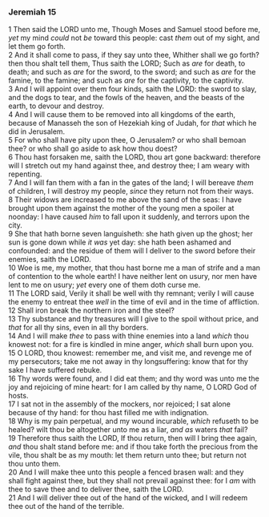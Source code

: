 ### Jeremiah 15

1 Then said the LORD unto me, Though Moses and Samuel stood before me, *yet* my mind *could* not *be* toward this people: cast *them* out of my sight, and let them go forth.  
2 And it shall come to pass, if they say unto thee, Whither shall we go forth? then thou shalt tell them, Thus saith the LORD; Such as *are* for death, to death; and such as *are* for the sword, to the sword; and such as *are* for the famine, to the famine; and such as *are* for the captivity, to the captivity.  
3 And I will appoint over them four kinds, saith the LORD: the sword to slay, and the dogs to tear, and the fowls of the heaven, and the beasts of the earth, to devour and destroy.  
4 And I will cause them to be removed into all kingdoms of the earth, because of Manasseh the son of Hezekiah king of Judah, for *that* which he did in Jerusalem.  
5 For who shall have pity upon thee, O Jerusalem? or who shall bemoan thee? or who shall go aside to ask how thou doest?  
6 Thou hast forsaken me, saith the LORD, thou art gone backward: therefore will I stretch out my hand against thee, and destroy thee; I am weary with repenting.  
7 And I will fan them with a fan in the gates of the land; I will bereave *them* of children, I will destroy my people, *since* they return not from their ways.  
8 Their widows are increased to me above the sand of the seas: I have brought upon them against the mother of the young men a spoiler at noonday: I have caused *him* to fall upon it suddenly, and terrors upon the city.  
9 She that hath borne seven languisheth: she hath given up the ghost; her sun is gone down while *it was* yet day: she hath been ashamed and confounded: and the residue of them will I deliver to the sword before their enemies, saith the LORD.  
10 Woe is me, my mother, that thou hast borne me a man of strife and a man of contention to the whole earth! I have neither lent on usury, nor men have lent to me on usury; *yet* every one of them doth curse me.  
11 The LORD said, Verily it shall be well with thy remnant; verily I will cause the enemy to entreat thee *well* in the time of evil and in the time of affliction.  
12 Shall iron break the northern iron and the steel?  
13 Thy substance and thy treasures will I give to the spoil without price, and *that* for all thy sins, even in all thy borders.  
14 And I will make *thee* to pass with thine enemies into a land *which* thou knowest not: for a fire is kindled in mine anger, *which* shall burn upon you.  
15 O LORD, thou knowest: remember me, and visit me, and revenge me of my persecutors; take me not away in thy longsuffering: know that for thy sake I have suffered rebuke.  
16 Thy words were found, and I did eat them; and thy word was unto me the joy and rejoicing of mine heart: for I am called by thy name, O LORD God of hosts.  
17 I sat not in the assembly of the mockers, nor rejoiced; I sat alone because of thy hand: for thou hast filled me with indignation.  
18 Why is my pain perpetual, and my wound incurable, *which* refuseth to be healed? wilt thou be altogether unto me as a liar, *and as* waters *that* fail?  
19 Therefore thus saith the LORD, If thou return, then will I bring thee again, *and* thou shalt stand before me: and if thou take forth the precious from the vile, thou shalt be as my mouth: let them return unto thee; but return not thou unto them.  
20 And I will make thee unto this people a fenced brasen wall: and they shall fight against thee, but they shall not prevail against thee: for I *am* with thee to save thee and to deliver thee, saith the LORD.  
21 And I will deliver thee out of the hand of the wicked, and I will redeem thee out of the hand of the terrible.  
